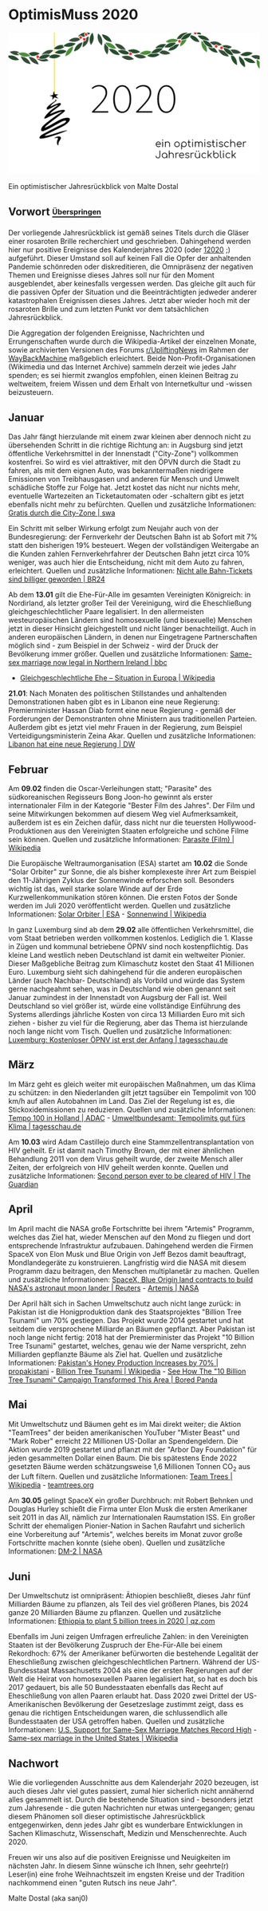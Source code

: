 # OptimisMuss 2020
![2020 - ein optimistischer Jahresrückblick](OptimisMuss2020_white_bg.png)

Ein optimistischer Jahresrückblick von Malte Dostal

## Vorwort [<sub><sup>Überspringen</sup></sub>](#januar)

Der vorliegende Jahresrückblick ist gemäß seines Titels durch die Gläser einer rosaroten Brille 
recherchiert und geschrieben. Dahingehend werden hier nur positive Ereignisse des 
Kalenderjahres 2020 (oder [12020](https://de.wikipedia.org/wiki/Holozän-Kalender) ;) aufgeführt. 
Dieser Umstand soll auf keinen Fall die Opfer der anhaltenden Pandemie schönreden oder 
diskreditieren, die Omnipräsenz der negativen Themen und Ereignisse dieses Jahres soll nur 
für den Moment ausgeblendet, aber keinesfalls vergessen werden. Das gleiche gilt auch für die 
passiven Opfer der Situation und die Beeinträchtigten jedweder anderer katastrophalen 
Ereignissen dieses Jahres. 
Jetzt aber wieder hoch mit der rosaroten Brille und zum letzten Punkt vor dem 
tatsächlichen Jahresrückblick.

Die Aggregation der folgenden Ereignisse, Nachrichten und Errungenschaften wurde durch die 
Wikipedia-Artikel der einzelnen Monate, sowie archivierten Versionen des Forums 
[r/UpliftingNews](https://www.reddit.com/r/UpliftingNews) im Rahmen der 
[WayBackMachine](https://archive.org/web/) maßgeblich erleichtert. 
Beide Non-Profit-Organisationen (Wikimedia und das Internet Archive) sammeln derzeit wie
jedes Jahr spenden; es sei hiermit zwanglos empfohlen, einen kleinen Beitrag zu weltweitem, 
freiem Wissen und dem Erhalt von Internetkultur und -wissen beizusteuern.
 

## Januar

Das Jahr fängt hierzulande mit einem zwar kleinen aber dennoch nicht zu übersehenden Schritt 
in die richtige Richtung an: in Augsburg sind jetzt öffentliche Verkehrsmittel in der Innenstadt 
("City-Zone") vollkommen kostenfrei. So wird es viel attraktiver, mit den ÖPVN durch die Stadt 
zu fahren, als mit dem eignen Auto, was bekanntermaßen niedrigere Emissionen von 
Treibhausgasen und anderen für Mensch und Umwelt schädliche Stoffe zur Folge hat. 
Jetzt kostet das nicht nur nichts mehr, eventuelle Wartezeiten an Ticketautomaten oder -schaltern 
gibt es jetzt ebenfalls nicht mehr zu befürchten. 
Quellen und zusätzliche Informationen: 
[Gratis durch die City-Zone | swa](https://www.sw-augsburg.de/magazin/detail/gratis-durch-die-city-zone/) 

Ein Schritt mit selber Wirkung erfolgt zum Neujahr auch von der Bundesregierung: 
der Fernverkehr der Deutschen Bahn ist ab Sofort mit 7% statt den bisherigen 19% besteuert. 
Wegen der vollständigen Weitergabe an die Kunden zahlen Fernverkehrfahrer der 
Deutschen Bahn jetzt circa 10% weniger, was auch hier die Entscheidung, 
nicht mit dem Auto zu fahren, erleichtert.
Quellen und zusätzliche Informationen: [Nicht alle Bahn-Tickets sind billiger geworden | BR24](https://www.br.de/nachrichten/deutschland-welt/nicht-alle-bahn-tickets-sind-billiger-geworden,Rmcg1SM)

Ab dem **13.01** gilt die Ehe-Für-Alle im gesamten Vereinigten Königreich: in Nordirland, 
als letzter großer Teil der Vereinigung, wird die Eheschließung gleichgeschlechtlicher Paare
legalisiert. In den allermeisten westeuropäischen Ländern sind homosexuelle (und bisexuelle) 
Menschen jetzt in dieser Hinsicht gleichgestellt und nicht länger benachteiligt. Auch in anderen 
europäischen Ländern, in denen nur Eingetragene Partnerschaften möglich sind - zum Beispiel 
in der Schweiz - wird der Druck der Bevölkerung immer größer.
Quellen und zusätzliche Informationen: 
[Same-sex marriage now legal in Northern Ireland | bbc](https://www.bbc.com/news/uk-northern-ireland-51086276) 
- [Gleichgeschlechtliche Ehe – Situation in Europa | Wikipedia ](https://de.wikipedia.org/wiki/Gleichgeschlechtliche_Ehe#Europa)

**21.01**: Nach Monaten des politischen Stillstandes und anhaltenden Demonstrationen haben gibt es in Libanon eine neue Regierung: Premierminister Hassan Diab formt eine neue Regierung - gemäß der Forderungen der Demonstranten ohne Ministern aus traditionellen Parteien. Außerdem gibt es jetzt viel mehr Frauen in der Regierung, zum Beispiel Verteidigungsministerin Zeina Akar.
Quellen und zusätzliche Informationen: [Libanon hat eine neue Regierung | DW](https://www.dw.com/de/libanon-hat-eine-neue-regierung/a-52102715)


## Februar

Am **09.02** finden die Oscar-Verleihungen statt; "Parasite" des südkoreanischen Regisseurs Bong Joon-ho gewinnt als erster internationaler Film in der Kategorie "Bester Film des Jahres". Der Film und seine Mitwirkungen bekommen auf diesem Weg viel Aufmerksamkeit, außerdem ist es ein Zeichen dafür, dass nicht nur die teuersten Hollywood-Produktionen aus den Vereinigten Staaten erfolgreiche und schöne Filme sein können.
Quellen und zusätzliche Informationen: [Parasite (Film) | Wikipedia](https://de.wikipedia.org/wiki/Parasite_(Film))

Die Europäische Weltraumorganisation (ESA) startet am **10.02** die Sonde "Solar Orbiter" zur Sonne, die als bisher komplexeste ihrer Art zum Beispiel den 11-Jährigen Zyklus der Sonnenwinde erforschen soll. Besonders wichtig ist das, weil starke solare Winde auf der Erde Kurzwellenkommunikation stören können. Die ersten Fotos der Sonde werden im Juli 2020 veröffentlicht werden.
Quellen und zusätzliche Informationen: [Solar Orbiter | ESA](https://www.esa.int/Science_Exploration/Space_Science/Solar_Orbiter) - [Sonnenwind | Wikipedia](https://de.wikipedia.org/wiki/Sonnenwind#Auswirkungen)

In ganz Luxemburg sind ab dem **29.02** alle öffentlichen Verkehrsmittel, die vom Staat betrieben werden vollkommen kostenlos. Lediglich die 1. Klasse in Zügen und kommunal betriebene ÖPNV sind noch kostenpflichtig. Das kleine Land westlich neben Deutschland ist damit ein weltweiter Pionier. Dieser Maßgebliche Beitrag zum Klimaschutz kostet den Staat 41 Millionen Euro. Luxemburg sieht sich dahingehend für die anderen europäischen Länder (auch Nachbar- Deutschland) als Vorbild und würde das System gerne nachgeahmt sehen, was in Deutschland wie oben genannt seit Januar zumindest in der Innenstadt von Augsburg der Fall ist. Weil Deutschland so viel größer ist, würde eine vollständige Einführung des Systems allerdings jährliche Kosten von circa 13 Milliarden Euro mit sich ziehen - bisher zu viel für die Regierung, aber das Thema ist hierzulande noch lange nicht vom Tisch.
Quellen und zusätzliche Informationen: [Luxemburg: Kostenloser ÖPNV ist erst der Anfang | tagesschau.de](https://www.tagesschau.de/ausland/luxemburg-kostenloser-nahverkehr-101.html)


## März

Im März geht es gleich weiter mit europäischen Maßnahmen, um das Klima zu schützen: in den Niederlanden gilt jetzt tagsüber ein Tempolimit von 100 km/h auf allen Autobahnen im Land. Das Ziel der Regelung ist es, die Stickoxidemissionen zu reduzieren.
Quellen und zusätzliche Informationen: [Tempo 100 in Holland | ADAC](https://www.adac.de/verkehr/tempo-100-holland/) - [Umweltbundesamt: Tempolimits gut fürs Klima | tagesschau.de](https://www.tagesschau.de/inland/tempolimit-umweltamtbundes-studie-101.html) 

Am **10.03** wird Adam Castillejo durch eine Stammzellentransplantation von HIV geheilt. Er ist damit nach Timothy Brown, der mit einer ähnlichen Behandlung 2011 von dem Virus geheilt wurde, der zweite Mensch aller Zeiten, der erfolgreich von HIV geheilt werden konnte.
Quellen und zusätzliche Informationen: [Second person ever to be cleared of HIV | The Guardian](https://www.theguardian.com/science/2020/mar/09/second-person-cleared-hiv-adam-castillejo-reveals-identity)

## April

Im April macht die NASA große Fortschritte bei ihrem "Artemis" Programm, welches das Ziel hat, wieder Menschen auf den Mond zu fliegen und dort entsprechende Infrastruktur aufzubauen. Dahingehend werden die Firmen SpaceX von Elon Musk und Blue Origin von Jeff Bezos damit beauftragt, Mondlandegeräte zu konstruieren. Langfristig wird die NASA mit diesem Programm dazu beitragen, den Menschen multiplanetär zu machen.
Quellen und zusätzliche Informationen: [SpaceX, Blue Origin land contracts to build NASA's astronaut moon lander | Reuters](https://uk.reuters.com/article/us-space-exploration-nasa/musks-spacex-bezos-blue-origin-land-contracts-to-build-nasas-astronaut-moon-lander-idUKKBN22C3DI) - [Artemis | NASA](https://www.nasa.gov/specials/artemis/) 

Der April hält sich in Sachen Umweltschutz auch nicht lange zurück: in Pakistan ist die Honigproduktion dank des Staatsprojektes "Billion Tree Tsunami" um 70% gestiegen. Das Projekt wurde 2014 gestartet und hat seitdem die versprochene Milliarde an Bäumen gepflanzt. Aber Pakistan ist noch lange nicht fertig: 2018 hat der Premierminister das Projekt "10 Billion Tree Tsunami" gestartet, welches, genau wie der Name verspricht, zehn Milliarden gepflanzte Bäume als Ziel hat.
Quellen und zusätzliche Informationen: [Pakistan's Honey Production Increases by 70% | propakistani](https://web.archive.org/web/20200422145651/https://propakistani.pk/2020/04/20/pakistans-honey-production-increases-by-70-thanks-to-billion-tree-project/) - [Billion Tree Tsunami | Wikipedia](https://en.wikipedia.org/wiki/Billion_Tree_Tsunami) - [See How The "10 Billion Tree Tsunami"  Campaign Transformed This Area | Bored Panda](https://www.boredpanda.com/ten-billion-tree-tsunami-project-progress/?utm_source=google&utm_medium=organic&utm_campaign=organic)


## Mai

Mit Umweltschutz und Bäumen geht es im Mai direkt weiter; die Aktion "TeamTrees" der beiden amerikanischen YouTuber "Mister Beast" und "Mark Rober" erreicht 22 Millionen US-Dollar an Spendengeldern. Die Aktion wurde 2019 gestartet und pflanzt mit der "Arbor Day Foundation" für jeden gesammelten Dollar einen Baum. Die bis spätestens Ende 2022 gesetzten Bäume werden schätzungsweise 1,6 Millionen Tonnen CO<sub>2</sub> aus der Luft filtern.
Quellen und zusätzliche Informationen: [Team Trees | Wikipedia](https://de.wikipedia.org/wiki/Team_Trees) - [teamtrees.org](https://teamtrees.org)

Am **30.05** gelingt SpaceX ein großer Durchbruch: mit Robert Behnken und Douglas Hurley schießt die Firma unter Elon Musk die ersten Amerikaner seit 2011 in das All, nämlich zur Internationalen Raumstation ISS. Ein großer Schritt der ehemaligen Pionier-Nation in Sachen Raufahrt und sicherlich eine Vorbereitung auf "Artemis", welches bereits im Monat zuvor große Fortschritte machen konnte (siehe oben).
Quellen und zusätzliche Informationen: [DM-2 | NASA](https://www.nasa.gov/specials/dm2/)


## Juni

Der Umweltschutz ist omnipräsent: Äthiopien beschließt, dieses Jahr fünf Milliarden Bäume zu pflanzen, als Teil des viel größeren Planes, bis 2024 ganze 20 Milliarden Bäume zu pflanzen.
Quellen und zusätzliche Informationen: [Ethiopia to plant 5 billion trees in 2020 | qz.com](https://web.archive.org/web/20200610192642/https://qz.com/africa/1866532/ethiopia-to-plant-5-billion-trees-in-2020-to-beat-climate-change/)

Ebenfalls im Juni zeigen Umfragen erfreuliche Zahlen: in den Vereinigten Staaten ist der Bevölkerung Zuspruch der Ehe-Für-Alle bei einem Rekordhoch: 67% der Amerikaner befürworten die bestehende Legalität der Eheschließung zwischen gleichgeschlechtlichen Partnern. Während der US-Bundesstaat Massachusetts 2004 als eine der ersten Regierungen auf der Welt die Heirat von homosexuellen Paaren legalisiert hat, so hat es doch bis 2017 gedauert, bis alle 50 Bundesstaaten ebenfalls das Recht auf Eheschließung von allen Paaren erlaubt hat. Dass 2020 zwei Drittel der US-Amerikanischen Bevölkerung der Gesetzeslage zustimmt zeigt, dass es genau die richtigen Entscheidungen waren, die schlussendlich alle Bundesstaaten der USA getroffen haben.
Quellen und zusätzliche Informationen: [U.S. Support for Same-Sex Marriage Matches Record High](https://news.gallup.com/poll/311672/support-sex-marriage-matches-record-high.aspx) - [Same-sex marriage in the United States | Wikipedia](https://en.wikipedia.org/wiki/Same-sex_marriage_in_the_United_States)

## Nachwort

Wie die vorliegenden Ausschnitte aus dem Kalenderjahr 2020 bezeugen, ist auch dieses Jahr viel gutes passiert, zumal hier sicherlich nicht annähernd alles gesammelt ist. Durch die bestehende Situation sind - besonders jetzt zum Jahresende - die guten Nachrichten nur etwas untergegangen; genau diesem Phänomen soll dieser optimistische Jahresrückblick entgegenwirken, denn jedes Jahr gibt es wunderbare Entwicklungen in Sachen Klimaschutz, Wissenschaft, Medizin und Menschenrechte. Auch 2020.

Freuen wir uns also auf die positiven Ereignisse und Neuigkeiten im nächsten Jahr.
In diesem Sinne wünsche ich Ihnen, sehr geehrte(r) Leser(in) eine frohe Weihnachtszeit im engsten Kreise und der Tradition nachkommend einen "guten Rutsch ins neue Jahr".

Malte Dostal (aka sanj0)
